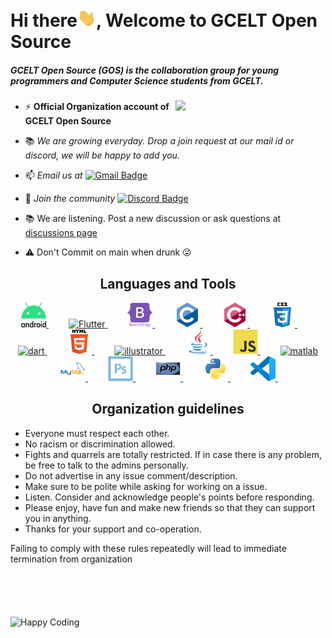 <h1>Hi there<img src="https://raw.githubusercontent.com/ABSphreak/ABSphreak/master/gifs/Hi.gif" width="30px">, Welcome to GCELT Open Source</h1>

##### GCELT Open Source (GOS) is the collaboration group for young programmers and Computer Science students from GCELT.

<div>
<img align="right" src="https://user-images.githubusercontent.com/67138059/113822290-e05ed080-979a-11eb-80fc-07a931bbfb2b.gif" width="240">

- ⚡ **Official Organization account of GCELT Open Source**

- 📚 *We are growing everyday. Drop a join request at our mail id or discord, we will be happy to add you.*

- 📫 *Email us at*  [![Gmail Badge](https://img.shields.io/badge/-adm.gceltos@gmail.com-c14438?style=plastic&logo=Gmail&logoColor=white&link=mailto:adm.gceltos@gmail.com)](mailto:adm.gceltos@gmail.com)


- 🤝 *Join the community*  [![Discord Badge](https://img.shields.io/badge/-code@gos-738adb?style=plastic&logo=Discord&logoColor=white)](https://discord.gg/BQBrXRMTFQ)

- 📚 We are listening. Post a new discussion or ask questions at [discussions page](https://github.com/GCELTIANS2020/GCELTIANS2020/discussions)
 
- :warning: Don't Commit on main when drunk :stuck_out_tongue_winking_eye:

</div>
</p>
<h2 align="center">Languages and Tools</h2>
<p align="center"> 
 <a href="https://developer.android.com" target="_blank"> <img src="https://raw.githubusercontent.com/shatanikmahanty/shatanikmahanty/main/assets/android.svg" alt="Android" width="40" height="40"/> </a>&emsp;&emsp;
  <a href="https://flutter.dev" target="_blank"> <img src="https://www.vectorlogo.zone/logos/flutterio/flutterio-icon.svg" alt="Flutter" width="40" height="40"/> </a>&emsp;&emsp;
<a href="https://getbootstrap.com" target="_blank"> <img src="https://raw.githubusercontent.com/devicons/devicon/master/icons/bootstrap/bootstrap-plain-wordmark.svg" alt="bootstrap" width="40" height="40"/> </a> &emsp;&emsp;
<a href="https://www.cprogramming.com/" target="_blank"> <img src="https://raw.githubusercontent.com/devicons/devicon/master/icons/c/c-original.svg" alt="c" width="40" height="40"/> </a> &emsp;&emsp;
<a href="https://www.w3schools.com/cpp/" target="_blank"> <img src="https://raw.githubusercontent.com/devicons/devicon/master/icons/cplusplus/cplusplus-original.svg" alt="cplusplus" width="40" height="40"/> </a> &emsp;&emsp;
<a href="https://www.w3schools.com/css/" target="_blank"> <img src="https://raw.githubusercontent.com/devicons/devicon/master/icons/css3/css3-original-wordmark.svg" alt="css3" width="40" height="40"/> </a> &emsp;&emsp;
<a href="https://dart.dev" target="_blank"> <img src="https://www.vectorlogo.zone/logos/dartlang/dartlang-icon.svg" alt="dart" width="40" height="40"/> </a>&emsp;&emsp;
<a href="https://www.w3.org/html/" target="_blank"> <img src="https://raw.githubusercontent.com/devicons/devicon/master/icons/html5/html5-original-wordmark.svg" alt="html5" width="40" height="40"/> </a> &emsp;&emsp;
<a href="https://www.adobe.com/in/products/illustrator.html" target="_blank"> <img src="https://www.vectorlogo.zone/logos/adobe_illustrator/adobe_illustrator-icon.svg" alt="illustrator" width="40" height="40"/> </a> &emsp;&emsp;
<a href="https://www.java.com" target="_blank"> <img src="https://raw.githubusercontent.com/devicons/devicon/master/icons/java/java-original.svg" alt="java" width="40" height="40"/> </a>&emsp;&emsp;
<a href="https://developer.mozilla.org/en-US/docs/Web/JavaScript" target="_blank"> <img src="https://raw.githubusercontent.com/devicons/devicon/master/icons/javascript/javascript-original.svg" alt="javascript" width="40" height="40"/> </a> &emsp;&emsp;
<a href="https://www.mathworks.com/" target="_blank"> <img src="https://upload.wikimedia.org/wikipedia/commons/2/21/Matlab_Logo.png" alt="matlab" width="40" height="40"/> </a>&emsp;&emsp;
<a href="https://www.mysql.com/" target="_blank"> <img src="https://raw.githubusercontent.com/devicons/devicon/master/icons/mysql/mysql-original-wordmark.svg" alt="mysql" width="40" height="40"/> </a> &emsp;&emsp;
<a href="https://www.photoshop.com/en" target="_blank"> <img src="https://raw.githubusercontent.com/devicons/devicon/master/icons/photoshop/photoshop-line.svg" alt="photoshop" width="40" height="40"/> </a>&emsp;&emsp;
<a href="https://www.php.net" target="_blank"> <img src="https://raw.githubusercontent.com/devicons/devicon/master/icons/php/php-original.svg" alt="php" width="40" height="40"/> </a>&emsp;&emsp;
<a href="https://www.python.org" target="_blank"> <img src="https://raw.githubusercontent.com/devicons/devicon/master/icons/python/python-original.svg" alt="python" width="40" height="40"/> </a>&emsp;&emsp;
<a href="https://code.visualstudio.com/download" target="_blank"> <img src="https://raw.githubusercontent.com/github/explore/80688e429a7d4ef2fca1e82350fe8e3517d3494d/topics/visual-studio-code/visual-studio-code.png" alt="VisualStudioCode" width="40" height="40"/> </a> &emsp;&emsp;
</p>
<h2 align="center">Organization guidelines</h2>
<p align="center">

- Everyone must respect each other.
- No racism or discrimination allowed.
- Fights and quarrels are totally restricted. If in case there is any problem, be free to talk to the admins personally. 
- Do not advertise in any issue comment/description.
- Make sure to be polite while asking for working on a issue.
- Listen. Consider and acknowledge people's points before responding.
- Please enjoy, have fun and make new friends so that they can support you in anything.
- Thanks for your support and co-operation.
 
Failing to comply with these rules repeatedly will lead to immediate termination from organization
</p>

<br>
<br>
<br>
<br>
<img src="https://user-images.githubusercontent.com/67138059/113830295-1ce2fa00-97a4-11eb-8287-fcb43ba74c87.png" alt="Happy Coding" align = "center"/>


